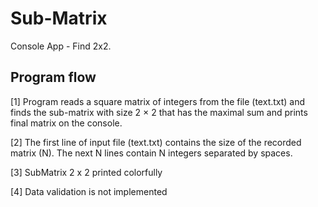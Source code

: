 # Sub-Matrix
Console App - Find 2x2.

Program flow
------------

[1] Program reads a square matrix of integers from the file (text.txt) and finds the sub-matrix with size 2 × 2 that has the maximal sum and prints final matrix on the console.

[2] The first line of input file (text.txt) contains the size of the recorded matrix (N). The next N lines contain N integers separated by spaces.

[3] SubMatrix 2 x 2 printed colorfully

[4] Data validation is not implemented

   
     
     
    
   
    
